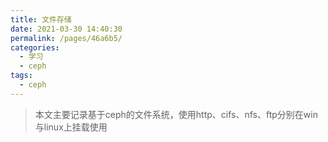 ```yaml
---
title: 文件存储
date: 2021-03-30 14:40:30
permalink: /pages/46a6b5/
categories:
  - 学习
  - ceph
tags:
  - ceph
---
```


>本文主要记录基于ceph的文件系统，使用http、cifs、nfs、ftp分别在win与linux上挂载使用
